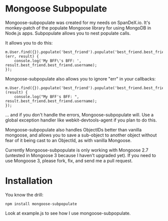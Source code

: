 Mongoose Subpopulate
====================

Mongoose-subpopulate was created for my needs on SpanDeX.io. It's monkey-patch of the populate Mongoose library for using MongoDB in Node.js apps. Subpopulate allows you to nest populate calls. 

It allows you to do this:

    m.User.find({}).populate('best_friend').populate('best_friend.best_friend').exec(function (err, result) {
        console.log('My BFF\'s BFF: ', result.best_friend.best_friend.username);
    });

Mongoose-subpopulate also allows you to ignore "err" in your callbacks:

    m.User.find({}).populate('best_friend').populate('best_friend.best_friend').exec(function (result) {
        console.log("My BFF's BFF: ", result.best_friend.best_friend.username);
    });

... and if you don't handle the errors, Mongoose-subpopulate will. Use a global exception handler like webkit-devtools-agent if you plan to do this.

Mongoose-subpopulate also handles ObjectIDs better than vanilla mongoose, and allows you to save a sub-object to another object without fear of it being cast to an ObjectId, as with vanilla Mongoose. 

Currently Mongoose-subpopulate is only working with Mongoose 2.7 (untested in Mongoose 3 because I haven't upgraded yet). If you need to use Mongoose 3, please fork, fix, and send me a pull request.

Installation
============

You know the drill: 

    npm install mongoose-subpopulate

Look at example.js to see how I use mongoose-subpopulate.
